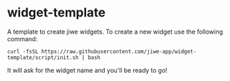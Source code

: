 # widget-template
A template to create jiwe widgets.
To create a new widget use the following command:

`curl -fsSL https://raw.githubusercontent.com/jiwe-app/widget-template/script/init.sh | bash`

It will ask for the widget name and you'll be ready to go!
